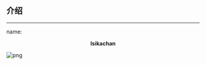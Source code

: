 ## 介绍
***
name: <p align="center">**Isikachan**</p>
![png](http://mixisya.herokuapp.com/%E5%9B%BE%E5%BA%93/87806582_p0.jpg)
